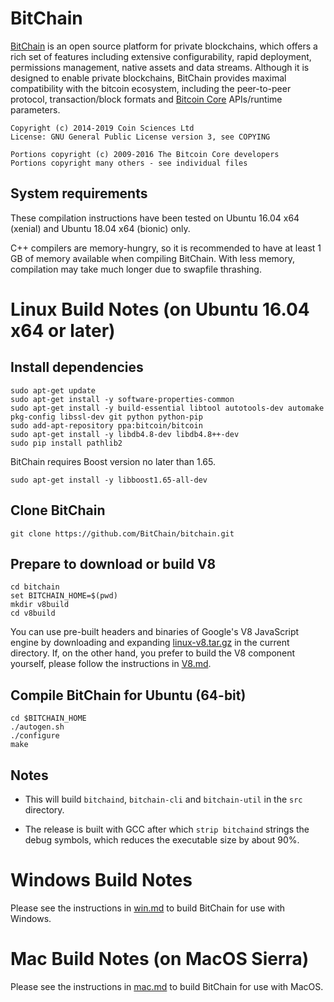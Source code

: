 BitChain
==========

[BitChain](http://www.bitchain.com/) is an open source platform for private blockchains, which offers a rich set of features including extensive configurability, rapid deployment, permissions management, native assets and data streams. Although it is designed to enable private blockchains, BitChain provides maximal compatibility with the bitcoin ecosystem, including the peer-to-peer protocol, transaction/block formats and [Bitcoin Core](https://bitcoin.org/en/bitcoin-core/) APIs/runtime parameters.

    Copyright (c) 2014-2019 Coin Sciences Ltd
    License: GNU General Public License version 3, see COPYING

    Portions copyright (c) 2009-2016 The Bitcoin Core developers
    Portions copyright many others - see individual files

System requirements
-------------------

These compilation instructions have been tested on Ubuntu 16.04 x64 (xenial) and Ubuntu 18.04 x64 (bionic) only.

C++ compilers are memory-hungry, so it is recommended to have at least 1 GB of memory available when compiling BitChain. With less memory, compilation may take much longer due to swapfile thrashing.


Linux Build Notes (on Ubuntu 16.04 x64 or later)
=================

Install dependencies
--------------------

    sudo apt-get update
    sudo apt-get install -y software-properties-common
    sudo apt-get install -y build-essential libtool autotools-dev automake pkg-config libssl-dev git python python-pip
    sudo add-apt-repository ppa:bitcoin/bitcoin
    sudo apt-get install -y libdb4.8-dev libdb4.8++-dev
    sudo pip install pathlib2

BitChain requires Boost version no later than 1.65.

    sudo apt-get install -y libboost1.65-all-dev

Clone BitChain
----------------

    git clone https://github.com/BitChain/bitchain.git

Prepare to download or build V8
-------------------

    cd bitchain
    set BITCHAIN_HOME=$(pwd)
    mkdir v8build
    cd v8build
    
You can use pre-built headers and binaries of Google's V8 JavaScript engine by downloading and expanding [linux-v8.tar.gz](https://github.com/BitChain/bitchain-binaries/raw/master/linux-v8.tar.gz) in the current directory. If, on the other hand, you prefer to build the V8 component yourself, please follow the instructions in [V8.md](/V8.md/).

Compile BitChain for Ubuntu (64-bit)
-----------------------------

    cd $BITCHAIN_HOME
    ./autogen.sh
    ./configure
    make

Notes
-----

* This will build `bitchaind`, `bitchain-cli` and `bitchain-util` in the `src` directory.

* The release is built with GCC after which `strip bitchaind` strings the debug symbols, which reduces the executable size by about 90%.


Windows Build Notes
=====================

Please see the instructions in [win.md](/win.md/) to build BitChain for use with Windows.


Mac Build Notes (on MacOS Sierra)
================

Please see the instructions in [mac.md](/mac.md/) to build BitChain for use with MacOS.
